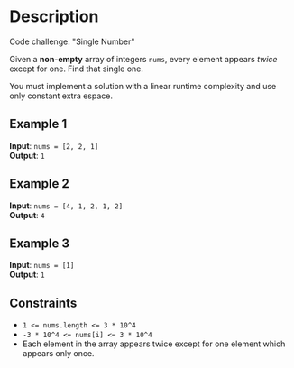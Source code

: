 # Description

Code challenge: "Single Number"

Given a **non-empty** array of integers `nums`, every element appears *twice* except for one. Find that single one.

You must implement a solution with a linear runtime complexity and use only constant extra espace.

## Example 1

**Input**: `nums = [2, 2, 1]`\
**Output**: `1`

## Example 2

**Input**: `nums = [4, 1, 2, 1, 2]`\
**Output**: `4`

## Example 3

**Input**: `nums = [1]`\
**Output**: `1`

## Constraints

* `1 <= nums.length <= 3 * 10^4`
* `-3 * 10^4 <= nums[i] <= 3 * 10^4`
* Each element in the array appears twice except for one element which appears only once.
 
